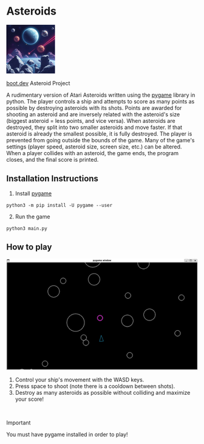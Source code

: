 # Asteroids
<img src="asteroids.jpg" width="128" alt="Asteroids">

[boot.dev](https://boot.dev) Asteroid Project

A rudimentary version of Atari Asteroids written using the [pygame]("https://www.pygame.org/docs/) library in python. The player controls a ship and attempts to score as many points as possible by destroying asteroids with its shots. Points are awarded for shooting an asteroid and are inversely related with the asteroid's size (biggest asteroid = less points, and vice versa). When asteroids are destroyed, they split into two smaller asteroids and move faster. If that asteroid is already the smallest possible, it is fully destroyed. The player is prevented from going outside the bounds of the game. Many of the game's settings (player speed, asteroid size, screen size, etc.) can be altered. When a player collides with an asteroid, the game ends, the program closes, and the final score is printed.

## Installation Instructions

1. Install [pygame]("https://www.pygame.org/wiki/GettingStarted")

```
python3 -m pip install -U pygame --user
```

2. Run the game

```
python3 main.py
```

## How to play

<img src="pygame.png" width="512" alt="Asteroids">

1. Control your ship's movement with the WASD keys.
2. Press space to shoot (note there is a cooldown between shots).
3. Destroy as many asteroids as possible without colliding and maximize your score!

&nbsp;

> [!IMPORTANT]
> You must have pygame installed in order to play!
